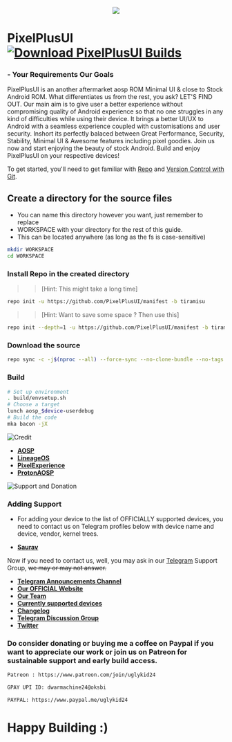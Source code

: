 <p align="center">
  <img src="https://i.imgur.com/7MhYAxh.png" />
</p>

# PixelPlusUI [![Download PixelPlusUI Builds](https://img.shields.io/sourceforge/dt/pixelplusui-project.svg)](https://ppui.site/download)
### - Your Requirements Our Goals

PixelPlusUI is an another aftermarket aosp ROM Minimal UI & close to Stock Android ROM. What differentiates us from the rest, you ask? LET'S FIND OUT. Our main aim is to give user a better experience without compromising quality of Android experience so that no one struggles in any kind of difficulties while using their device. It brings a better UI/UX to Android with a seamless experience coupled with customisations and user security. Inshort its perfectly balaced between Great Performance, Security, Stability, Minimal UI & Awesome features including pixel goodies. Join us now and start enjoying the beauty of stock Android. Build and enjoy PixelPlusUI on your respective devices!

To get started, you'll need to get
familiar with [Repo](https://source.android.com/source/using-repo.html) and [Version Control with Git](https://source.android.com/source/version-control.html).

## Create a directory for the source files

* You can name this directory however you want, just remember to replace
* WORKSPACE with your directory for the rest of this guide.
* This can be located anywhere (as long as the fs is case-sensitive)

```bash
mkdir WORKSPACE
cd WORKSPACE
```

### Install Repo in the created directory

>> [Hint: This might take a long time]

```bash
repo init -u https://github.com/PixelPlusUI/manifest -b tiramisu
```

>> [Hint: Want to save some space ? Then use this]

```bash
repo init --depth=1 -u https://github.com/PixelPlusUI/manifest -b tiramisu
```

### Download the source
```bash
repo sync -c -j$(nproc --all) --force-sync --no-clone-bundle --no-tags
```

### Build ###

```bash
# Set up environment
. build/envsetup.sh
# Choose a target
lunch aosp_$device-userdebug
# Build the code
mka bacon -jX
```

![Credit](https://i.imgur.com/Jm0O4d1.jpg "Credit")

 * [**AOSP**](https://android.googlesource.com)
 * [**LineageOS**](https://github.com/LineageOS)
 * [**PixelExperience**](https://github.com/PixelExperience)
 * [**ProtonAOSP**](https://github.com/ProtonAOSP)

![Support and Donation](https://i.imgur.com/vfXdZIO.png "Support and Donation")

### Adding Support
 - For adding your device to the list of OFFICIALLY supported devices, you need to contact us on Telegram profiles below with device name and device, vendor, kernel trees.
* [**Saurav**](https://t.me/ugly_kid_af) 


Now if you need to contact us, well, you may ask in our [Telegram](https://t.me/ppuichat) Support Group, ~~we may or may not answer.~~

 * [**Telegram Announcements Channel**](https://t.me/ppuich)
 * [**Our OFFICIAL Website**](https://ppui.site/)
 * [**Our Team**](https://ppui.site/team)
 * [**Currently supported devices**](https://ppui.site/download)
 * [**Changelog**](https://ppui.site/changelog)
 * [**Telegram Discussion Group**](https://t.me/ppuichat)
 * [**Twitter**](https://twitter.com/pixelplusui)

### Do consider donating or buying me a coffee on Paypal if you want to appreciate our work or join us on Patreon for sustainable support and early build access.

```bash
Patreon : https://www.patreon.com/join/uglykid24
```
```bash
GPAY UPI ID: dwarmachine24@oksbi
```
```bash
PAYPAL: https://www.paypal.me/uglykid24
```

# Happy Building :)

